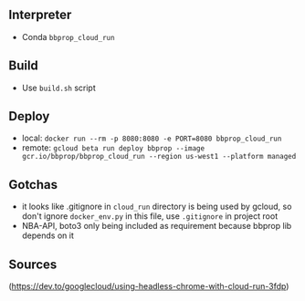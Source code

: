 ## Interpreter

- Conda `bbprop_cloud_run`

## Build

- Use `build.sh` script

## Deploy

- local: `docker run --rm -p 8080:8080 -e PORT=8080 bbprop_cloud_run`
- remote: `gcloud beta run deploy bbprop --image gcr.io/bbprop/bbprop_cloud_run --region us-west1 --platform managed`

## Gotchas

- it looks like .gitignore in `cloud_run` directory is being used by gcloud, so don't ignore `docker_env.py` in this file, use `.gitignore` in project root
- NBA-API, boto3 only being included as requirement because bbprop lib depends on it

## Sources

(https://dev.to/googlecloud/using-headless-chrome-with-cloud-run-3fdp)
